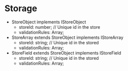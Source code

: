 # Storage

* StoreObject implements IStoreObject
    * storeId: number; // Unique id in the store
    * validationRules: Array<IValidationRule>;
* StoreArray extends StoreObject implements IStoreArray
    * storeId: string; // Unique id in the stored
    * validationRules: Array<IValidationRule>;
* StoreField extends StoreObject implements IStoreField
    * storeId: string; // Unique id in the stored
    * validationRules: Array<IValidationRule>;
    



